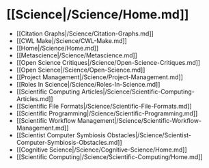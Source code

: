 # [[Science|/Science/Home.md]]
 * [[Citation Graphs|/Science/Citation-Graphs.md]]
 * [[CWL Make|/Science/CWL-Make.md]]
 * [[Home|/Science/Home.md]]
 * [[Metascience|/Science/Metascience.md]]
 * [[Open Science Critiques|/Science/Open-Science-Critiques.md]]
 * [[Open Science|/Science/Open-Science.md]]
 * [[Project Management|/Science/Project-Management.md]]
 * [[Roles In Science|/Science/Roles-In-Science.md]]
 * [[Scientific Computing Articles|/Science/Scientific-Computing-Articles.md]]
 * [[Scientific File Formats|/Science/Scientific-File-Formats.md]]
 * [[Scientific Programming|/Science/Scientific-Programming.md]]
 * [[Scientific Workflow Management|/Science/Scientific-Workflow-Management.md]]
 * [[Scientist Computer Symbiosis Obstacles|/Science/Scientist-Computer-Symbiosis-Obstacles.md]]
 * [[Cognitive Science|/Science/Cognitive-Science/Home.md]]
 * [[Scientific Computing|/Science/Scientific-Computing/Home.md]]
